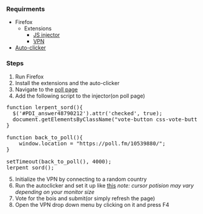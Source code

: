 ### Requirments
* Firefox
  * Extensions 
    * [JS injector](https://addons.mozilla.org/en-US/firefox/addon/javascript/)
    * [VPN](https://addons.mozilla.org/en-US/firefox/addon/hoxx-vpn-proxy/)
* [Auto-clicker](https://autoclicker.pro/download/)

### Steps
1. Run Firefox
2. Install the extensions and the auto-clicker
3. Navigate to the [poll page](https://poll.fm/10539880)
4. Add the following script to the injector(on poll page)
<pre>
function lerpent_sord(){
  $('#PDI_answer48790212').attr('checked', true); 
  document.getElementsByClassName("vote-button css-vote-button pds-vote-button")[0].click();
}

function back_to_poll(){
    window.location = "https://poll.fm/10539880/";
}

setTimeout(back_to_poll(), 4000);
lerpent_sord();
</pre>
5. Initialize the VPN by connecting to a random country
6. Run the autoclicker and set it up like [this](https://prnt.sc/s3hoth)
_note: cursor potision may vary depending on your monitor size_
7. Vote for the bois and submit(or simply refresh the page)
8. Open the VPN drop down menu by clicking on it and press F4
